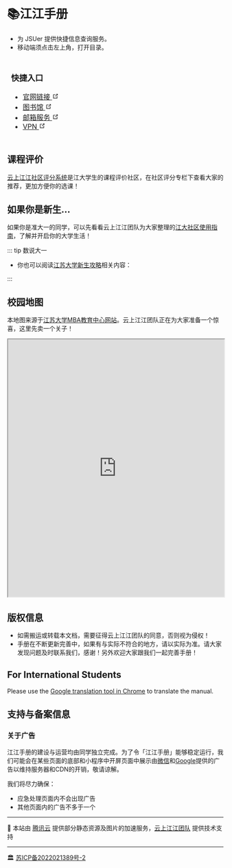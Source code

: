# 📚江江手册

[//]: # (待确定：天气组件-不知道在哪里)
[//]: # (<WeatherSpan/>)

* 为 JSUer 提供快捷信息查询服务。
* 移动端须点击左上角，打开目录。

[//]: # (* [微信小程序，点击这里]&#40;/miniapp&#41;。)
[//]: # (* [内容有问题？功能提建议？手册招维护！]&#40;/about&#41;)



<!-- ## 快捷入口 -->
<!-- * [官网链接](https://www.ujs.edu.cn/)
* [图书馆](https://lib.ujs.edu.cn/)
* [邮箱服务](https://mail.ujs.edu.cn/)
* [VPN](https://webvpn.ujs.edu.cn/login)
* [校园卡二维码]() -->

<style type="text/css">
.tg{border: 1px solid transparent;font-weight:normal;}
.tg .tg-0lax{border:inherit;font-weight:inherit;text-align:left;vertical-align:top;}
</style>

<svg style="display: none">
  <symbol id="link-icon" viewBox="0 0 100 100">
  <path fill="currentColor" d="M18.8,85.1h56l0,0c2.2,0,4-1.8,4-4v-32h-8v28h-48v-48h28v-8h-32l0,0c-2.2,0-4,1.8-4,4v56C14.8,83.3,16.6,85.1,18.8,85.1z"></path> <polygon fill="currentColor" points="45.7,48.7 51.3,54.3 77.2,28.5 77.2,37.2 85.2,37.2 85.2,14.9 62.8,14.9 62.8,22.9 71.5,22.9"></polygon>
  </symbol>
</svg>
<table class="tg">
<thead>
  <tr>
    <th class="tg-0lax">
    <h3>快捷入口</h3>
    <ul>
    <li><a href="https://www.ujs.edu.cn/" target="_blank" rel="noopener noreferrer">官网链接
    <svg aria-hidden="true" x="0px" y="0px" width="15" height="15" class="icon outbound"><use href="#link-icon" /></svg></a></li>
    <li><a href="https://lib.ujs.edu.cn/" target="_blank" rel="noopener noreferrer">图书馆
    <svg aria-hidden="true" x="0px" y="0px" width="15" height="15" class="icon outbound"><use href="#link-icon" /></svg></a></li>
    <li><a href="https://mail.ujs.edu.cn/" target="_blank" rel="noopener noreferrer">邮箱服务
    <svg aria-hidden="true" x="0px" y="0px" width="15" height="15" class="icon outbound"><use href="#link-icon" /></svg></a></li>
    <li><a href="https://webvpn.ujs.edu.cn/login" target="_blank" rel="noopener noreferrer">VPN
    <svg aria-hidden="true" x="0px" y="0px" width="15" height="15" class="icon outbound"><use href="#link-icon" /></svg></a></li>
    </ul>
    </th>
  </tr>
</thead>
</table>


[//]: # (<div class="emergency"><p><a href="./emergency">紧急情况？AED，药箱，就医，失窃，前往「应急处理」<svg aria-hidden="true" x="0px" y="0px" width="15" height="15" class="icon outbound"><use href="#link-icon" /></svg></a></p></div>)
<style type="text/css">
@media (max-width: 419px) {
    .theme-default-content {
      padding: 1.5rem;
  }
  h1 {
    margin-top: 0;
  }
}
div.emergency {
  border-style: solid;
  border-width: 2px;
  border-color: #fe0000;
  text-align: center;
  vertical-align: center
}
div.emergency p a {
  color: #fe0000;
  font-weight: bold;
  word-break: normal;
}

</style>

## 课程评价 <Badge text="选课必看" type="tip"/>

[云上江江社区评分系统](https://hy.ujs1902.com/pingfen)是江大学生的课程评价社区，在社区评分专栏下查看大家的推荐，更加方便你的选课！

## 如果你是新生... <Badge text="For Freshman" type="tip"/>

[//]: # (如果你是准大一的同学，可以先看看云上江江团队为大家整理江大的非正统历史故事[蓢村拾遗：江大冷知识2021]&#40;./if-you-are-a-freshman/preview&#41;。[点击这里]&#40;./if-you-are-a-freshman/2021.md&#41;看看我们为 2021年的学生准备的 Quickstart of SUSTech，了解并开启你的大学生活！)

如果你是准大一的同学，可以先看看云上江江团队为大家整理的[江大社区使用指南](https://v.ujs1902.com/ysjjZN)，了解并开启你的大学生活！

::: tip 数说大一

- 你也可以阅读[江苏大学新生攻略](https://docs.qq.com/aio/DZUFlak5Tc05Cc2Rt?is_no_hook_redirect=1)相关内容：

[//]: # (- 你也可以阅读基于[江大同学]&#40;https://hy.ujs1902.com/about-us/&#41;大创项目的调查研究成果：)

[//]: # (  - [https://luckychen.site/]&#40;https://luckychen.site/&#41; 帮助入学前、大一上、大一下阶段的你更好地适应大学的学习与生活，进而找到自己的发展方向。)

[//]: # ()
[//]: # (  - [https://luckychen.site/数说大一/]&#40;https://luckychen.site/数说大一/&#41; 《数说大一》——基于392份问卷的统计结果告诉你大一专业选择会遇到的困难。)

:::

[//]: # (- *致诚书院发布的 [2022致诚新生手册.pdf]&#40;https://mirrors.sustech.edu.cn/site/sustech-online/documents/college/zhicheng/2022新生攻略by致诚书院.pdf&#41;及[致诚书院宣传手册]&#40;https://mirrors.sustech.edu.cn/site/sustech-online/documents/college/zhicheng/2022致诚宣传手册.pdf&#41;*：包括书院简介，院系师资，书院品牌，特色空间，社团组织)

[//]: # (- *致仁书院发布的 [致仁书院新生攻略手册.pdf]&#40;https://mirrors.sustech.edu.cn/site/sustech-online/documents/college/zhiren/致仁书院新生攻略手册2022.pdf&#41;*：包括入学指南，生活服务，快乐学习，班级事务)

[//]: # (- *学工部出品的2022本科新生入学指南可在此处下载：[2022级本科新生入学指南.pdf]&#40;https://mirrors.sustech.edu.cn/site/sustech-online/documents/freshman-handbook/2022.pdf&#41;*)

[//]: # (## 飞跃手册：申请与校招经验 <Badge text="秋季特别合作" type="tip"/>)

[//]: # ()
[//]: # ([江大飞跃手册]&#40;https://sustech-application.com?utm_source=online&#41;共有五部分，分别为英语学习，海外交流，选校经验，申请注意事项和个人申请总结，力求为 “如何在南方科技大学为申请国内、海外高校和入职优秀企业做出更全面的准备“ 这一问题作出解答。需要特别指出的是，**飞跃手册具有一定的时效性**，比如一些热门专业每年的申请形式都会发生极大变化，再比如当我们谈及“xx专业19fall是史上最难申请的一年”，这有可能意味着20fall会更难申请，所以参考往年飞跃手册时请注意。)

## 校园地图

[//]: # (由云上江江团队制作的校园地图。地图底图采用江大2022版最新规划图，并添加校园巴士线路，打印机，商店，收发室等实用信息。)
本地图来源于[江苏大学MBA教育中心网站](https://mba.ujs.edu.cn/info/1040/4372.htm)。云上江江团队正在为大家准备一个惊喜，这里先卖一个关子！

[//]: # ([（尝试新版交互式校园地图！可全屏，实时定位）]&#40;./transport/bustimer.html&#41;)

<iframe src="https://image.ujs1902.com/img/202410222125943.pdf" width="100%" height="600"></iframe>

[//]: # ([点击这里]&#40;https://mirrors.sustech.edu.cn/site/sustech-online/documents/campus-map/%E5%8D%97%E6%96%B9%E7%A7%91%E6%8A%80%E5%A4%A7%E5%AD%A6%E6%A0%A1%E5%9B%AD%E5%9C%B0%E5%9B%BE-v3-2.pdf&#41;下载矢量PDF版本，目前版本：**3.2**，2022年8月更新。)

## 版权信息

- 如需搬运或转载本文档，需要征得云上江江团队的同意，否则视为侵权！
- 手册在不断更新完善中，如果有与实际不符合的地方，请以实际为准。请大家发现问题及时联系我们，感谢！另外欢迎大家跟我们一起完善手册！

[//]: # (![]&#40;./assets/CC-BY-SA_icon.svg&#41;)

[//]: # ()
[//]: # (未做特别声明的内容，均按照[CC-BY-SA 4.0]&#40;https://creativecommons.org/licenses/by-sa/4.0/deed.zh&#41;协议进行分发。)

[//]: # ()
[//]: # (::: warning 注意事项)

[//]: # (CC-BY-SA协议允许您自由地共享（在任何媒介以任何形式复制、发行本作品），演绎（修改、转换或以本作品为基础进行创作，在任何用途下，甚至商业目的）。)

[//]: # ()
[//]: # (但惟须遵守以下条件：)

[//]: # (1. **署名** — 您必须给出[适当的署名]&#40;https://creativecommons.org/licenses/by-sa/4.0/deed.zh#&#41;，提供指向本许可协议的链接，同时[标明是否（对原始作品）作了修改]&#40;https://creativecommons.org/licenses/by-sa/4.0/deed.zh#&#41;。您可以用任何合理的方式来署名，但是不得以任何方式暗示许可人为您或您的使用背书。)

[//]: # (2. **相同方式共享** — 如果您再混合、转换或者基于本作品进行创作，您必须基于[与原先许可协议相同的许可协议]&#40;https://creativecommons.org/licenses/by-sa/4.0/deed.zh#&#41; 分发您贡献的作品。)

[//]: # (3. **没有附加限制** — 您不得适用法律术语或者 [技术措施]&#40;https://creativecommons.org/licenses/by-sa/4.0/deed.zh#&#41; 从而限制其他人做许可协议允许的事情。)

[//]: # ()
[//]: # (:::)

[//]: # ()
[//]: # (做出特别声明的内容，版权按声明执行。)

## For International Students

Please use the [Google translation tool in Chrome](https://support.google.com/chrome/answer/173424) to translate the manual.


## 支持与备案信息

### 关于广告

江江手册的建设与运营均由同学独立完成。为了令「江江手册」能够稳定运行，我们可能会在某些页面的底部和小程序中开屏页面中展示由[微信](https://ad.weixin.qq.com/)和[Google](https://www.google.com/adsense/)提供的广告以维持服务器和CDN的开销，敬请谅解。

我们将尽力确保：
- 应急处理页面内不会出现广告
- 其他页面内的广告不多于一个

---

🚧 本站由 [腾讯云](https://cloud.tencent.com/) 提供部分静态资源及图片的加速服务，[云上江江团队](https://v.ujs1902.com/) 提供技术支持

---

🏛️ [苏ICP备2022021389号-2](https://beian.miit.gov.cn/)
